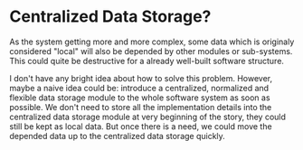 # Centralized Data Storage?

As the system getting more and more complex, some data which is originaly considered "local" will also be depended by other modules or sub-systems. This could quite be destructive for a already well-built software structure.

I don't have any bright idea about how to solve this problem. However, maybe a naive idea could be: introduce a centralized, normalized and flexible data storage module to the whole software system as soon as possible. We don't need to store all the implementation details into the centralized data storage module at very beginning of the story, they could still be kept as local data. But once there is a need, we could move the depended data up to the centralized data storage quickly.
